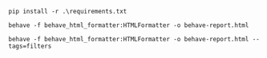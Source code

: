 ```commandline
pip install -r .\requirements.txt
```
```commandline
behave -f behave_html_formatter:HTMLFormatter -o behave-report.html
```
```commandline
behave -f behave_html_formatter:HTMLFormatter -o behave-report.html --tags=filters
```